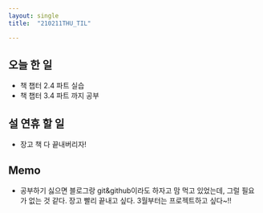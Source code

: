 ```yaml
---
layout: single
title:  "210211THU_TIL"

---
```


## 오늘 한 일

* 책 챕터 2.4 파트 실습
* 책 챕터 3.4 파트 까지 공부

## 설 연휴 할 일

* 장고 책 다 끝내버리자!

## Memo

* 공부하기 싫으면 블로그랑 git&github이라도 하자고 맘 먹고 있었는데, 그럴 필요가 없는 것 같다. 장고 빨리 끝내고 싶다. 3월부터는 프로젝트하고 싶다~!!

